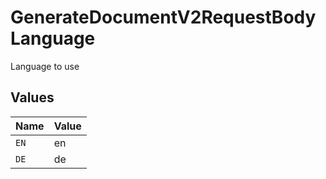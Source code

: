 # GenerateDocumentV2RequestBodyLanguage

Language to use


## Values

| Name  | Value |
| ----- | ----- |
| `EN`  | en    |
| `DE`  | de    |